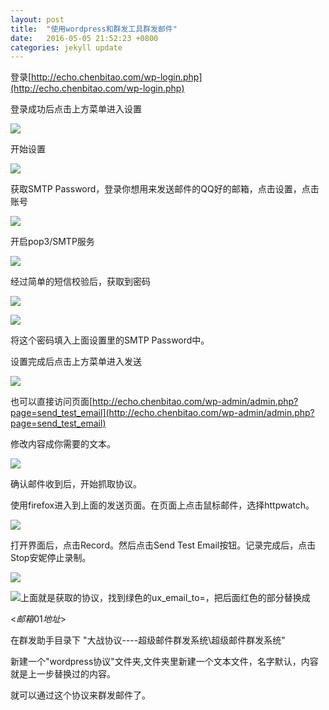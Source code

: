 ```yaml
---
layout: post
title:  "使用wordpress和群发工具群发邮件"
date:   2016-05-05 21:52:23 +0800
categories: jekyll update
---
```


登录[http://echo.chenbitao.com/wp-login.php](http://echo.chenbitao.com/wp-login.php)

登录成功后点击上方菜单进入设置

![](http://echo.chenbitao.com/wp-content/uploads/2016/05/050516_1352_wordpress1.png)

开始设置

![](http://echo.chenbitao.com/wp-content/uploads/2016/05/050516_1352_wordpress2.png)

获取SMTP Password，登录你想用来发送邮件的QQ好的邮箱，点击设置，点击账号

![](http://echo.chenbitao.com/wp-content/uploads/2016/05/050516_1352_wordpress3.png)

开启pop3/SMTP服务

![](http://echo.chenbitao.com/wp-content/uploads/2016/05/050516_1352_wordpress4.png)

经过简单的短信校验后，获取到密码

![](http://echo.chenbitao.com/wp-content/uploads/2016/05/050516_1352_wordpress5.png)

![](http://echo.chenbitao.com/wp-content/uploads/2016/05/050516_1352_wordpress6.png)

将这个密码填入上面设置里的SMTP Password中。

设置完成后点击上方菜单进入发送

![](http://echo.chenbitao.com/wp-content/uploads/2016/05/050516_1352_wordpress7.png)

也可以直接访问页面[http://echo.chenbitao.com/wp-admin/admin.php?page=send_test_email](http://echo.chenbitao.com/wp-admin/admin.php?page=send_test_email)

修改内容成你需要的文本。

![](http://echo.chenbitao.com/wp-content/uploads/2016/05/050516_1352_wordpress8.png)

确认邮件收到后，开始抓取协议。

使用firefox进入到上面的发送页面。在页面上点击鼠标邮件，选择httpwatch。

![](http://echo.chenbitao.com/wp-content/uploads/2016/05/050516_1352_wordpress9.png)

打开界面后，点击Record。然后点击Send Test Email按钮。记录完成后，点击Stop安妮停止录制。

![](http://echo.chenbitao.com/wp-content/uploads/2016/05/050516_1352_wordpress10.png)

![](http://echo.chenbitao.com/wp-content/uploads/2016/05/050516_1352_wordpress11.png)上面就是获取的协议，找到绿色的ux_email_to=，把后面红色的部分替换成

&lt;$邮箱01地址$&gt;

在群发助手目录下 "大战协议----超级邮件群发系统\超级邮件群发系统"

新建一个"wordpress协议"文件夹,文件夹里新建一个文本文件，名字默认，内容就是上一步替换过的内容。

就可以通过这个协议来群发邮件了。